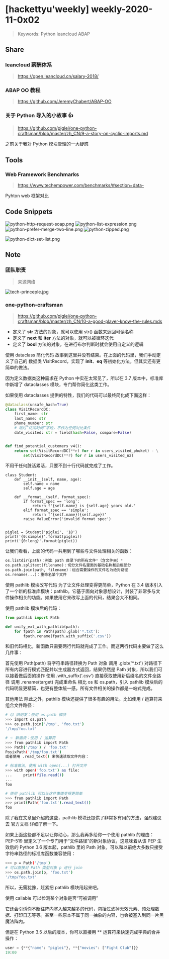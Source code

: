 # [hackettyu'weekly] weekly-2020-11-0x02

> Keywords: Python leancloud ABAP

## Share

### leancloud 薪酬体系

> https://open.leancloud.cn/salary-2018/

### ABAP OO 教程

> https://github.com/JeremyChabert/ABAP-OO

### 关于 Python 导入的小故事 :+1:

> https://github.com/piglei/one-python-craftsman/blob/master/zh_CN/9-a-story-on-cyclic-imports.md

之前关于我对 Python 模块管理的一大疑惑

## Tools

### Web Framework Benchmarks 

> https://www.techempower.com/benchmarks/#section=data-

Pyhton web 框架对比

## Code Snippets

![python-http-request-soap.png](https://hy-picgo.oss-cn-shenzhen.aliyuncs.com/images/codesnap/2020/11/03/1604415807-307ec72ff6121696347875dca512e5f6-python-http-request-soap.png)
![python-list-expression.png](https://hy-picgo.oss-cn-shenzhen.aliyuncs.com/images/codesnap/2020/11/03/1604415807-0e8e5ea3889f4ccd24e6cb8efcc6728c-python-list-expression.png)
![python-prefer-merge-two-line.png](https://hy-picgo.oss-cn-shenzhen.aliyuncs.com/images/codesnap/2020/11/03/1604415807-1ee8a523b53c93d0819725b42c2f22c9-python-prefer-merge-two-line.png)
![python-zipped.png](https://hy-picgo.oss-cn-shenzhen.aliyuncs.com/images/codesnap/2020/11/03/1604415807-ca8731b8be4a2fa1d2db19d7e9938975-python-zipped.png)

![python-dict-set-list.png](https://hy-picgo.oss-cn-shenzhen.aliyuncs.com/images/codesnap/2020/11/07/1604739305-704b5079b6c80dd85bf01ae08b0da74a-python-dict-set-list.png)

## Note

### 团队职责

> 来源网络

![tech-princeple.jpg](https://hy-picgo.oss-cn-shenzhen.aliyuncs.com/images/blogs/2020/11/07/1604739256-d7fad7825c2c731f8473ada3160eb629-tech-princeple.jpg)

### one-python-craftsman

> https://github.com/piglei/one-python-craftsman/blob/master/zh_CN/10-a-good-player-know-the-rules.mds


- 定义了 __str__ 方法的对象，就可以使用 str() 函数来返回可读名称
- 定义了 __next__ 和 __iter__ 方法的对象，就可以被循环迭代
- 定义了 __bool__ 方法的对象，在进行布尔判断时就会使用自定义的逻辑


使用 dataclass 简化代码
故事到这里并没有结束。在上面的代码里，我们手动定义了自己的 数据类 VisitRecord，实现了 __init__、__eq__ 等初始化方法。但其实还有更简单的做法。

因为定义数据类这种需求在 Python 中实在太常见了，所以在 3.7 版本中，标准库中新增了 dataclasses 模块，专门帮你简化这类工作。

如果使用 dataclasses 提供的特性，我们的代码可以最终简化成下面这样：

```python
@dataclass(unsafe_hash=True)
class VisitRecordDC:
    first_name: str
    last_name: str
    phone_number: str
    # 跳过“访问时间”字段，不作为任何对比条件
    date_visited: str = field(hash=False, compare=False)


def find_potential_customers_v4():
    return set(VisitRecordDC(**r) for r in users_visited_phuket) - \
        set(VisitRecordDC(**r) for r in users_visited_nz)
```

不用干任何脏活累活，只要不到十行代码就完成了工作。

```pyhton
class Student:
    def __init__(self, name, age):
        self.name = name
        self.age = age

    def __format__(self, format_spec):
        if format_spec == 'long':
            return f'{self.name} is {self.age} years old.'
        elif format_spec == 'simple':
            return f'{self.name}({self.age})'
        raise ValueError('invalid format spec')


piglei = Student('piglei', '18')
print('{0:simple}'.format(piglei))
print('{0:long}'.format(piglei))
```

让我们看看，上面的代码一共用到了哪些与文件处理相关的函数：

```python
os.listdir(path)：列出 path 目录下的所有文件*（含文件夹）*
os.path.splitext(filename)：切分文件名里面的基础名称和后缀部分
os.path.join(path, filename)：组合需要操作的文件名为绝对路径
os.rename(...)：重命名某个文件
```

使用 pathlib 模块改写代码
为了让文件处理变得更简单，Python 在 3.4 版本引入了一个新的标准库模块：pathlib。它基于面向对象思想设计，封装了非常多与文件操作相关的功能。如果使用它来改写上面的代码，结果会大不相同。

使用 pathlib 模块后的代码：

```python
from pathlib import Path

def unify_ext_with_pathlib(path):
    for fpath in Path(path).glob('*.txt'):
        fpath.rename(fpath.with_suffix('.csv'))
```

和旧代码相比，新函数只需要两行代码就完成了工作。而这两行代码主要做了这么几件事：

首先使用 Path(path) 将字符串路径转换为 Path 对象
调用 .glob('*.txt') 对路径下所有内容进行模式匹配并以生成器方式返回，结果仍然是 Path 对象，所以我们可以接着做后面的操作
使用 .with_suffix('.csv') 直接获取使用新后缀名的文件全路径
调用 .rename(target) 完成重命名
相比 os 和 os.path，引入 pathlib 模块后的代码明显更精简，也更有整体统一感。所有文件相关的操作都是一站式完成。

其他用法
除此之外，pathlib 模块还提供了很多有趣的用法。比如使用 / 运算符来组合文件路径：

```bash
# 😑 旧朋友：使用 os.path 模块
>>> import os.path
>>> os.path.join('/tmp', 'foo.txt')
'/tmp/foo.txt'

# ✨ 新潮流：使用 / 运算符
>>> from pathlib import Path
>>> Path('/tmp') / 'foo.txt'
PosixPath('/tmp/foo.txt')
或者使用 .read_text() 来快速读取文件内容：

# 标准做法，使用 with open(...) 打开文件
>>> with open('foo.txt') as file:
...     print(file.read())
...
foo

# 使用 pathlib 可以让这件事情变得更简单
>>> from pathlib import Path
>>> print(Path('foo.txt').read_text())
foo
```

除了我在文章里介绍的这些，pathlib 模块还提供了非常多有用的方法，强烈建议去 官方文档 详细了解一下。

如果上面这些都不足以让你动心，那么我再多给你一个使用 pathlib 的理由：PEP-519 里定义了一个专门用于“文件路径”的新对象协议，这意味着从该 PEP 生效后的 Python 3.6 版本起，pathlib 里的 Path 对象，可以和以前绝大多数只接受字符串路径的标准库函数兼容使用：

```bash
>>> p = Path('/tmp')
# 可以直接对 Path 类型对象 p 进行 join
>>> os.path.join(p, 'foo.txt')
'/tmp/foo.txt'
```

所以，无需犹豫，赶紧把 pathlib 模块用起来吧。

使用 callable 可以检测某个对象是否“可被调用”

它还会引诱你不断往阵内塞入越来越多的代码，包括过滤掉无效元素、预处理数据、打印日志等等。甚至一些原本不属于同一抽象的内容，也会被塞入到同一片黑魔法阵内。

但是在 Python 3.5 以后的版本，你可以直接用 ** 运算符来快速完成字典的合并操作：

```python
user = {**{"name": "piglei"}, **{"movies": ["Fight Club"]}}
19:00
```
